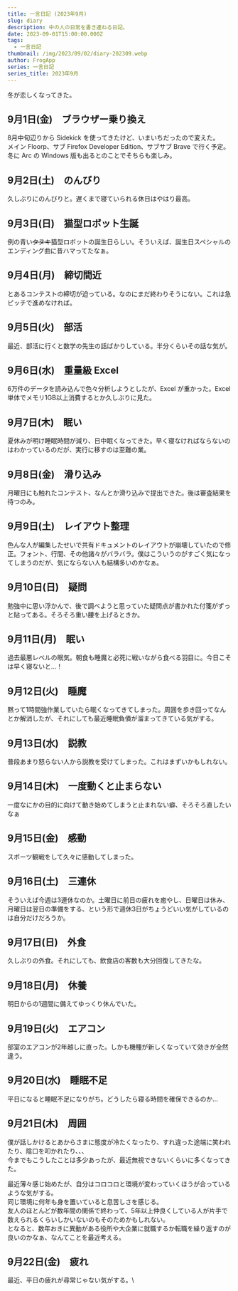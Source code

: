 ```yaml
---
title: 一言日記 (2023年9月)
slug: diary
description: 中の人の日常を書き連ねる日記。
date: 2023-09-01T15:00:00.000Z
tags:
  - 一言日記
thumbnail: /img/2023/09/02/diary-202309.webp
author: FrogApp
series: 一言日記
series_title: 2023年9月
---
```


冬が恋しくなってきた。

## 9月1日(金)　ブラウザー乗り換え

8月中旬辺りから Sidekick を使ってきたけど、いまいちだったので変えた。\
メイン Floorp、サブ Firefox Developer Edition、サブサブ Brave で行く予定。\
冬に Arc の Windows 版も出るとのことでそちらも楽しみ。

## 9月2日(土)　のんびり

久しぶりにのんびりと。遅くまで寝ていられる休日はやはり最高。

## 9月3日(日)　猫型ロボット生誕

例の青い~~タヌキ~~猫型ロボットの誕生日らしい。そういえば、誕生日スペシャルのエンディング曲に昔ハマってたなぁ。

## 9月4日(月)　締切間近

とあるコンテストの締切が迫っている。なのにまだ終わりそうにない。これは急ピッチで進めなければ。

## 9月5日(火)　部活

最近、部活に行くと数学の先生の話ばかりしている。半分くらいその話な気が。

## 9月6日(水)　重量級 Excel

6万件のデータを読み込んで色々分析しようとしたが、Excel が重かった。Excel 単体でメモリ1GB以上消費するとか久しぶりに見た。

## 9月7日(木)　眠い

夏休みが明け睡眠時間が減り、日中眠くなってきた。早く寝なければならないのはわかっているのだが、実行に移すのは至難の業。

## 9月8日(金)　滑り込み

月曜日にも触れたコンテスト、なんとか滑り込みで提出できた。後は審査結果を待つのみ。

## 9月9日(土)　レイアウト整理

色んな人が編集したせいで共有ドキュメントのレイアウトが崩壊していたので修正。フォント、行間、その他諸々がバラバラ。僕はこういうのがすごく気になってしまうのだが、気にならない人も結構多いのかなぁ。

## 9月10日(日)　疑問

勉強中に思い浮かんで、後で調べようと思っていた疑問点が書かれた付箋がずっと貼ってある。そろそろ重い腰を上げるときか。

## 9月11日(月)　眠い

過去最悪レベルの眠気。朝食も睡魔と必死に戦いながら食べる羽目に。今日こそは早く寝ないと…！

## 9月12日(火)　睡魔

黙って1時間強作業していたら眠くなってきてしまった。周囲を歩き回ってなんとか解消したが、それにしても最近睡眠負債が溜まってきている気がする。

## 9月13日(水)　説教

普段あまり怒らない人から説教を受けてしまった。これはまずいかもしれない。

## 9月14日(木)　一度動くと止まらない

一度なにかの目的に向けて動き始めてしまうと止まれない癖、そろそろ直したいなぁ

## 9月15日(金)　感動

スポーツ観戦をして久々に感動してしまった。

## 9月16日(土)　三連休

そういえば今週は3連休なのか。土曜日に前日の疲れを癒やし、日曜日は休み、月曜日は翌日の準備をする、という形で週休3日がちょうどいい気がしているのは自分だけだろうか。

## 9月17日(日)　外食

久しぶりの外食。それにしても、飲食店の客数も大分回復してきたな。

## 9月18日(月)　休養

明日からの1週間に備えてゆっくり休んでいた。

## 9月19日(火)　エアコン

部室のエアコンが2年越しに直った。しかも機種が新しくなっていて効きが全然違う。

## 9月20日(水)　睡眠不足

平日になると睡眠不足になりがち。どうしたら寝る時間を確保できるのか…

## 9月21日(木)　周囲

僕が話しかけるとあからさまに態度が冷たくなったり、すれ違った途端に笑われたり、陰口を叩かれたり、、、\
今までもこうしたことは多少あったが、最近無視できないくらいに多くなってきた。

最近薄々感じ始めたが、自分はコロコロと環境が変わっていくほうが合っているような気がする。\
同じ環境に何年も身を置いていると息苦しさを感じる。\
友人のほとんどが数年間の関係で終わって、5年以上仲良くしている人が片手で数えられるくらいしかいないのもそのためかもしれない。\
となると、数年おきに異動がある役所や大企業に就職するか転職を繰り返すのが良いのかなぁ、なんてことを最近考える。

## 9月22日(金)　疲れ

最近、平日の疲れが尋常じゃない気がする。\
